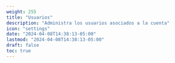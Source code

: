 ```yaml
---
weight: 255
title: "Usuarios"
description: "Administra los usuarios asociados a la cuenta"
icon: "settings"
date: "2024-04-08T14:38:13-05:00"
lastmod: "2024-04-08T14:38:13-05:00"
draft: false
toc: true
---
```

